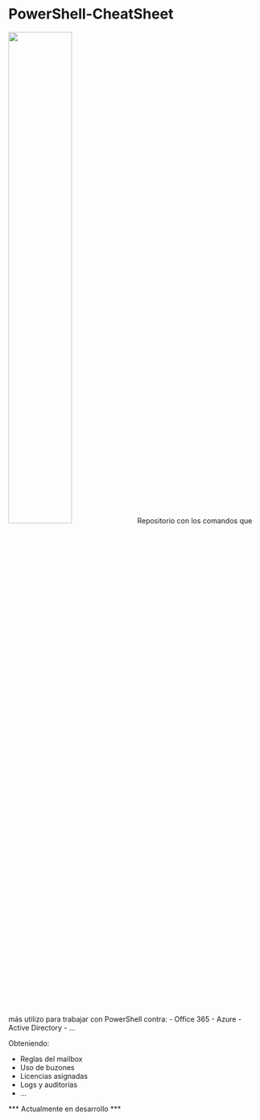 # PowerShell-CheatSheet
<img src="https://github.com/informaticaeloy/PowerShell-CheatSheet/blob/main/power_shell_logo.png" width="50%" height="50%">
Repositorio con los comandos que más utilizo para trabajar con PowerShell contra:
- Office 365
- Azure
- Active Directory
- ...

Obteniendo:
- Reglas del mailbox
- Uso de buzones
- Licencias asignadas
- Logs y auditorías
- ...

*** Actualmente en desarrollo ***
